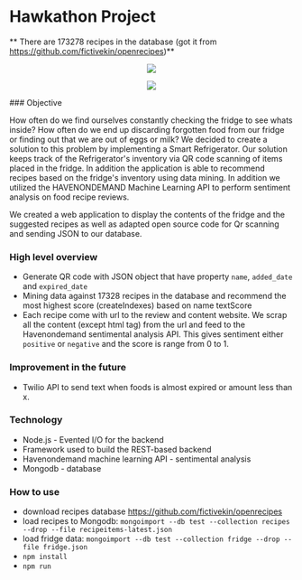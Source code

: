 Hawkathon Project
===========
** There are 173278 recipes in the database (got it from https://github.com/fictivekin/openrecipes)**

<p align="center">
  <img src="https://raw.githubusercontent.com/Bunchhieng/Hawkathon/master/public/images/s1.png"/>
</p>

<p align="center">
  <img src="https://raw.githubusercontent.com/Bunchhieng/Hawkathon/master/public/images/s2.png"/>
</p>
### Objective

How often do we find ourselves constantly checking the fridge to see whats inside? How often do we end up discarding forgotten food from our fridge or
finding out that we are out of eggs or milk? We decided to create a solution to this problem by implementing a Smart Refrigerator. Our solution keeps track of
the Refrigerator's inventory via QR code scanning of items placed in the fridge. In addition the application is able to recommend recipes based on the fridge's inventory using data mining. In addition we utilized the HAVENONDEMAND Machine Learning API to perform sentiment analysis on food recipe reviews.

We created a web application to display the contents of the fridge and the suggested recipes as well as adapted open source code for Qr scanning and sending JSON to our database.

### High level overview
- Generate QR code with JSON object that have property `name`, `added_date` and `expired_date`
- Mining data against 17328 recipes in the database and recommend the most highest score (createIndexes) based on name textScore
-  Each recipe come with url to the review and content website. We scrap all the content (except html tag) from the url and feed to the Havenondemand sentimental analysis API. This gives sentiment either `positive` or `negative` and the score is range from 0 to 1.

### Improvement in the future
- Twilio API to send text when foods is almost expired or amount less than x.

### Technology
- Node.js - Evented I/O for the backend
- Framework used to build the REST-based backend
- Havenondemand machine learning API - sentimental analysis
- Mongodb - database

### How to use
- download recipes database https://github.com/fictivekin/openrecipes
- load recipes to Mongodb: `mongoimport --db test --collection recipes --drop --file recipeitems-latest.json`
- load fridge data: `mongoimport --db test --collection fridge --drop --file fridge.json`
- `npm install`
- `npm run`
